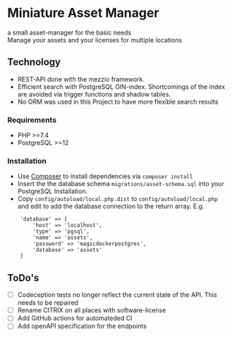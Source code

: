 # Miniature Asset Manager

a small asset-manager for the basic needs  
Manage your assets and your licenses for multiple locations

## Technology

- REST-API done with the mezzio framework.
- Efficient search with PostgreSQL GIN-index. Shortcomings of the index are avoided via trigger functions and shadow tables.
- No ORM was used in this Project to have more flexible search results

### Requirements

- PHP >=7.4
- PostgreSQL >=12

### Installation
- Use [Composer](https://getcomposer.org/) to install dependencies via `composer install`
- Insert the the database schema `migrations/asset-schema.sql` into your PostgreSQL Installation.
- Copy `config/autoload/local.php.dist` to `config/autoload/local.php` and edit to add the database connection to the return array. E.g.
```
    'database' => [
        'host' => 'localhost',
        'type' => 'pgsql',
        'name' => 'assets',
        'password' => 'magicdockerpostgres',
        'database' => 'assets'
    ]
```


## ToDo's

- [ ] Codeception tests no longer reflect the current state of the API. This needs to be repaired
- [ ] Rename CITRIX on all places with software-license
- [ ] Add GitHub actions for automateded CI
- [ ] Add openAPI specification for the endpoints
